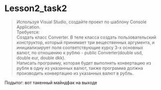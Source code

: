 # Lesson2_task2
>Используя Visual Studio, создайте проект по шаблону Console Application.  
Требуется:  
Создать класс Converter. 
В теле класса создать пользовательский конструктор, который принимает три вещественных аргумента, и инициализирует поля соответствующие курсу 3-х основных валют, по отношению к рублю - public Converter(double usd, double eur, double dkk).  
Написать программу, которая будет выполнять конвертацию из рубля в одну из указанных валют, также программа должна производить конвертацию из указанных валют в рубль. 

Подытог: вот такенный майндфак на выходе
>![]()
